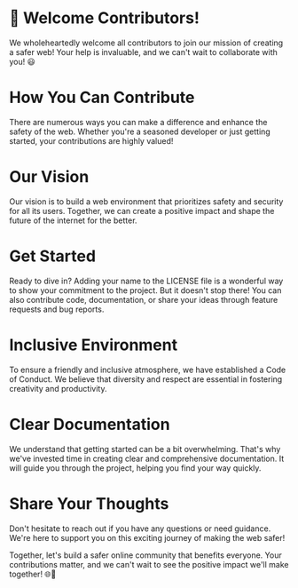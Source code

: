 # 👋 Welcome Contributors!
We wholeheartedly welcome all contributors to join our mission of creating a safer web! Your help is invaluable, and we can't wait to collaborate with you! 😃

# How You Can Contribute
There are numerous ways you can make a difference and enhance the safety of the web. Whether you're a seasoned developer or just getting started, your contributions are highly valued!

# Our Vision
Our vision is to build a web environment that prioritizes safety and security for all its users. Together, we can create a positive impact and shape the future of the internet for the better.

# Get Started
Ready to dive in? Adding your name to the LICENSE file is a wonderful way to show your commitment to the project. But it doesn't stop there! You can also contribute code, documentation, or share your ideas through feature requests and bug reports.

# Inclusive Environment
To ensure a friendly and inclusive atmosphere, we have established a Code of Conduct. We believe that diversity and respect are essential in fostering creativity and productivity.

# Clear Documentation
We understand that getting started can be a bit overwhelming. That's why we've invested time in creating clear and comprehensive documentation. It will guide you through the project, helping you find your way quickly.

# Share Your Thoughts
Don't hesitate to reach out if you have any questions or need guidance. We're here to support you on this exciting journey of making the web safer!

Together, let's build a safer online community that benefits everyone. Your contributions matter, and we can't wait to see the positive impact we'll make together! 🌐💪
